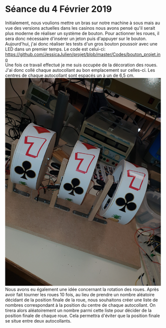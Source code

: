 # Séance du 4 Février 2019
Initialement, nous voulions mettre un bras sur notre machine à sous mais au vue des versions actuelles dans les casinos nous avons
pensé qu'il serait plus moderne de réaliser un système de bouton. Pour actionner les roues, il sera donc nécessaire d'insérer 
un jeton puis d'appuyer sur le bouton. Aujourd'hui, j'ai donc réaliser les tests d'un gros bouton poussoir avec une LED dans un premier temps.
Le code est celui-ci: https://github.com/JessicaJulien/projet/blob/master/Codes/bouton_projet.ino  <br/>
Une fois ce travail effectué je me suis occupée de la décoration des roues. J'ai donc collé chaque autocollant au bon emplacement sur celles-ci.
Les centres de chaque autocollant sont espacés un à un de 6,5 cm.
![alt text](https://github.com/JessicaJulien/projet/blob/master/Documentation/roue.autocollant.jpg)
Nous avons eu également une idée concernant la rotation des roues. Après avoir fait tourner les roues 10 fois, au lieu de prendre un nombre aléatoire
décidant de la position finale de la roue, nous souhaitons créer une liste de nombres correspondant à la position du centre de chaque autocollant.
On tirera alors aléatoirement un nombre parmi cette liste pour décider de la position finale de chaque roue. Cela permettra d'éviter que la position finale se situe entre deux autocollants.
